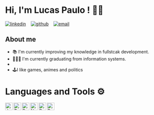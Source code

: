 # Hi, I'm Lucas Paulo ! 👋🏼

[![linkedin](https://user-images.githubusercontent.com/25087769/87172072-530a5080-c2dc-11ea-8e2c-8ee4dbf3394b.png)](https://www.linkedin.com/in/lucaspaulodev) &nbsp;&nbsp;
[![github](https://user-images.githubusercontent.com/25087769/87176037-2c4f1880-c2e2-11ea-8a13-41c90b711b9f.png)](https://github.com/lucaspaulodev) &nbsp;&nbsp;
[![email](https://user-images.githubusercontent.com/25087769/87174308-a4680f00-c2df-11ea-90b0-5fa1fa76d2f1.png)](mailto:lucaspaulodev@gmail.com)

## About me

<ul>
  <li>📚 I'm currently improving my knowledge in fullstcak development.</li>
  <li>👨🏻‍🎓 I'm currently graduating from information systems.<li/>
  <li>🕹I like games, animes and politics</li>
</ul>






# Languages and Tools ⚙

<img align="left" alt="Javascript" width="24px" src="https://upload.wikimedia.org/wikipedia/commons/thumb/9/99/Unofficial_JavaScript_logo_2.svg/1024px-Unofficial_JavaScript_logo_2.svg.png" />
<img align="left" alt="Typescript" width="24px" src="https://cdn.iconscout.com/icon/free/png-512/typescript-1174965.png" />
<img align="left" alt="React" width="24px" src="https://cdn.iconscout.com/icon/free/png-512/react-1-282599.png" />
<img align="left" alt="Nodejs" width="24px" src="https://nodejs.org/static/images/logo-hexagon-card.png" />
<img align="left" alt="Docker" width="24px" src="https://cdn4.iconfinder.com/data/icons/logos-and-brands/512/97_Docker_logo_logos-512.png" />
<img align="left" alt="PostgreSQL" width="24px" src="https://www.postgresql.org/media/img/about/press/elephant.png" />

